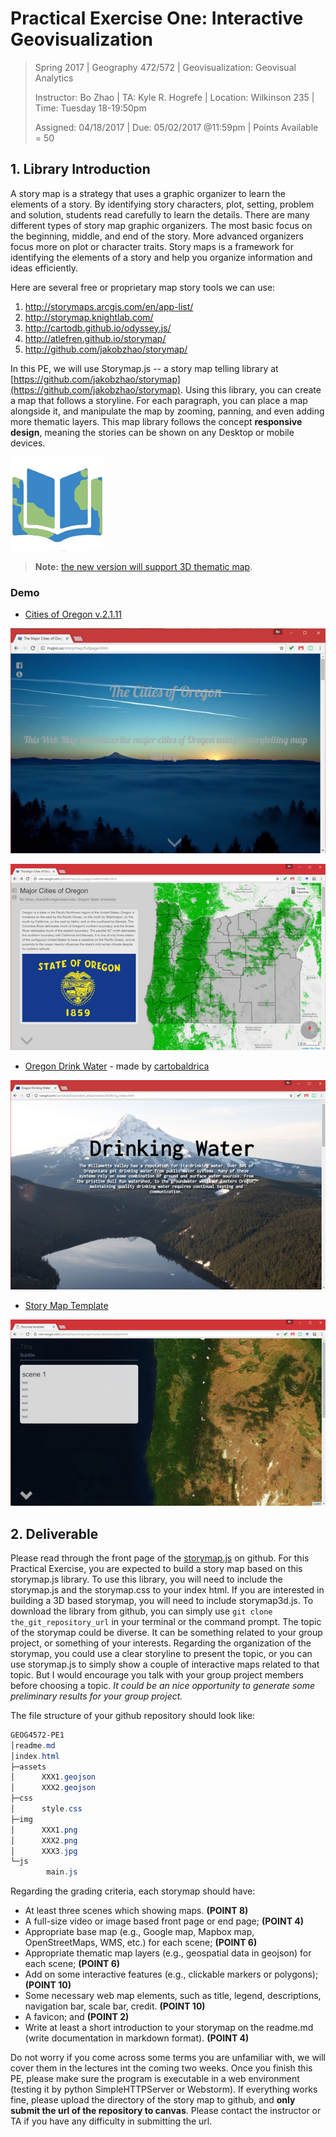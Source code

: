 # Practical Exercise One: Interactive Geovisualization

> Spring 2017 | Geography 472/572 | Geovisualization: Geovisual Analytics
>
> Instructor: Bo Zhao | TA: Kyle R. Hogrefe | Location: Wilkinson 235 | Time: Tuesday 18-19:50pm
>
> Assigned: 04/18/2017 | Due: 05/02/2017 @11:59pm | Points Available = 50

## 1. Library Introduction

A story map is a strategy that uses a graphic organizer to learn the elements of a story. By identifying story characters, plot, setting, problem and solution, students read carefully to learn the details. There are many different types of story map graphic organizers. The most basic focus on the beginning, middle, and end of the story. More advanced organizers focus more on plot or character traits. Story maps is a framework for identifying the elements of a story and help you organize information and ideas efficiently.

Here are several free or proprietary map story tools we can use:

1. http://storymaps.arcgis.com/en/app-list/
2. http://storymap.knightlab.com/
3. http://cartodb.github.io/odyssey.js/
4. http://atlefren.github.io/storymap/
5. http://github.com/jakobzhao/storymap/

In this PE, we will use Storymap.js -- a story map telling library at [https://github.com/jakobzhao/storymap](https://github.com/jakobzhao/storymap). Using this library, you can create a map that follows a storyline. For each paragraph, you can place a map alongside it, and manipulate the map by zooming, panning, and even adding more thematic layers. This map library follows the concept **responsive design**, meaning the stories can be shown on any Desktop or mobile devices.

![](img/logo.png)

> **Note:** [the new version will support 3D thematic map](http://rawgit.com/jakobzhao/storymap/master/examples/3d/index.html).

### Demo

- [Cities of Oregon v.2.1.11](http://cdn.rawgit.com/jakobzhao/storymap/master/examples/video/index.html)

![](img/fullpage.png)

![](img/oregon_cities.png)

- [Oregon Drink Water](http://rawgit.com/cartobaldrica/water_atlas/master/drinking_index.html) -  made by [cartobaldrica](https://github.com/cartobaldrica)

![](img/oregon_drink_water.png)

- [Story Map Template](http://cdn.rawgit.com/jakobzhao/storymap/master/examples/helloWorld/index.html)

![](img/template.png)

## 2. Deliverable

Please read through the front page of the [storymap.js](https://github.com/jakobzhao/storymap) on github. For this Practical Exercise, you are expected to build a story map based on this storymap.js library. To use this library, you will need to include the storymap.js and the storymap.css to your index html. If you are interested in building a 3D based storymap, you will need to include storymap3d.js. To download the library from github, you can simply use `git clone the_git_repository_url` in your terminal or the command prompt. The topic of the storymap could be diverse. It can be something related to your group project, or something of your interests. Regarding the organization of the storymap, you could use a clear storyline to present the topic, or you can use storymap.js to simply show a couple of interactive maps related to that topic.  But I would encourage you talk with your group project members before choosing a topic. *It could be an nice opportunity to generate some preliminary results for your group project.*

The file structure of your github repository should look like:

```Powershell
GEOG4572-PE1
│readme.md
│index.html
├─assets
│      XXX1.geojson
│      XXX2.geojson
├─css
│      style.css
├─img
│      XXX1.png
│      XXX2.png
│      XXX3.jpg
└─js
        main.js
```

Regarding the grading criteria, each storymap should have:

- At least three scenes which showing maps. **(POINT 8)**
- A full-size video or image based front page or end page; **(POINT 4)**
- Appropriate base map (e.g., Google map, Mapbox map, OpenStreetMaps, WMS, etc.) for each scene;  **(POINT 6)**
- Appropriate thematic map layers (e.g., geospatial data in geojson) for each scene;  **(POINT 6)**
- Add on some interactive features (e.g., clickable markers or polygons);  **(POINT 10)**
- Some necessary web map elements, such as title, legend, descriptions, navigation bar, scale bar, credit.  **(POINT 10)**
- A favicon; and  **(POINT 2)**
- Write at least a short introduction to your storymap on the readme.md (write documentation in markdown format).  **(POINT 4)**

 Do not worry if you come across some terms you are unfamiliar with, we will cover them in the lectures int the coming two weeks. Once you finish this PE, please make sure the program is executable in a web environment (testing it by python SimpleHTTPServer or Webstorm). If everything works fine, please upload the directory of the story map to github, and **only submit the url of the repository to canvas**. Please contact the instructor or TA if you have any difficulty in submitting the url.